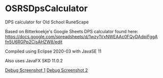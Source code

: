 # OSRSDpsCalculator
DPS calculator for Old School RuneScape

Based on Bitterkoekje's Google Sheets DPS calculator found here:
  https://docs.google.com/spreadsheets/d/1wzy1VxNWEAAc0FQyDAdpiFggAfn5U6RGPp2CisAHZW8/edit

Compiled using Eclipse 2020-03 with JavaSE 11

Also uses JavaFX SKD 11.0.2

[Debug Screenshot 1](https://gyazo.com/0474d5887b08171a319888c124198862)
[Debug Screenshot 2](https://gyazo.com/1d7d7c1f984fa2173a4fb88fe9b03dfe)
